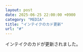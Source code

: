 ```yaml
---
layout: post
date: 2025-06-25 22:00:00 +0900
category: "MEDIA"
title: "インテイクのカド更新"
url: "#"
---
```


インテイクのカドが更新されました。
